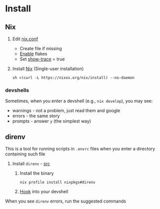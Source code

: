 # Install

## Nix

1. Edit [nix.conf](https://nixos.org/manual/nix/unstable/command-ref/conf-file.html#description)
    - Create file if missing
    - [Enable](https://nixos.wiki/wiki/Flakes#Permanent) flakes
    - Set [show-trace](https://nixos.org/manual/nix/unstable/command-ref/conf-file.html#conf-show-trace) = true

1. Install [Nix](https://nixos.org/download.html) (Single-user installation)

    ```console
    sh <(curl -L https://nixos.org/nix/install) --no-daemon
    ```

### devshells

Sometimes, when you enter a devshell (e.g., `nix develop`), you may see:

- warnings - not a problem, just read them and google
- errors - the same story
- prompts - answer `y` (the simplest way)

## direnv

This is a tool for running scripts in `.envrc` files when you enter a directory containing such file

1. Install `direnv` - [src](https://direnv.net/docs/installation.html#installation)
    1. Install the binary

        ```console
        nix profile install nixpkgs#direnv
        ```

    1. [Hook](https://direnv.net/docs/hook.html) into your devshell

When you see `direnv` errors, run the suggested commands
